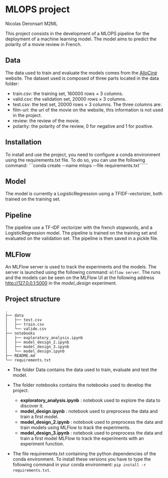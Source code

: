 # MLOPS project
Nicolas Deronsart M2ML


This project consists in the development of a MLOPS pipeline for the deployment of a machine learning model. The model aims to predict the polarity of a movie review in French. 

## Data

The data used to train and evaluate the models comes from the [AlloCiné](https://www.allocine.fr) website.
The dataset used is composed of three parts located in the data folder:
- train.csv: the training set, 160000 rows × 3 columns.
- valid.csv: the validation set, 20000 rows × 3 columns.
- test.csv: the test set, 20000 rows × 3 columns.
The three columns are:
- film-url: the url of the movie on the website, this information is not used in the project.
- review: the review of the movie.
- polarity: the polarity of the review, 0 for negative and 1 for positive.

## Installation
To install and use the project, you need to configure a conda environment using the requirements.txt file. To do so, you can use the following command:
```conda create --name mlops --file requirements.txt``````

## Model
The model is currently a LogisticRegression using a TFIDF-vectorizer, both trained on the training set.

## Pipeline
The pipeline use a TF-IDF vectorizer with the french stopwords, and a LogisticRegression model. The pipeline is trained on the training set and evaluated on the validation set. The pipeline is then saved in a pickle file.

## MLFlow
An MLFlow server is used to track the experiments and the models. The server is launched using the following command:
```mlflow server```. The runs and the models can be seen on the MLFlow UI at the following address http://127.0.0.1:5000 in the *model_design* experiment.

## Project structure
```
.
├── data
│   ├── test.csv
│   ├── train.csv
│   └── valide.csv
├── notebooks
│   ├── exploratory_analysis.ipynb
│   ├── model_design_2.ipynb
│   ├── model_design_3.ipynb
│   └── model_design.ipynb
├── README.md
└── requirements.txt
```

- The folder Data contains the data used to train, evaluate and test the model.

- The folder notebooks contains the notebooks used to develop the project.
    - **exploratory_analysis.ipynb** : notebook used to explore the data to discover it.
    - **model_design.ipynb** : notebook used to preprocess the data and train a first model.
    - **model_design_2.ipynb** : notebook used to preprocess the data and train models using MLFlow to track the experiments.
    - **model_design_3.ipynb** : notebook used to preprocess the data and train a first model MLFlow to track the experiments with an experiment function.

- The file requirements.txt containing the python dependencies of the conda environment. To install these versions you have to type the following command in your conda environment: ```pip install -r requirements.txt```.
